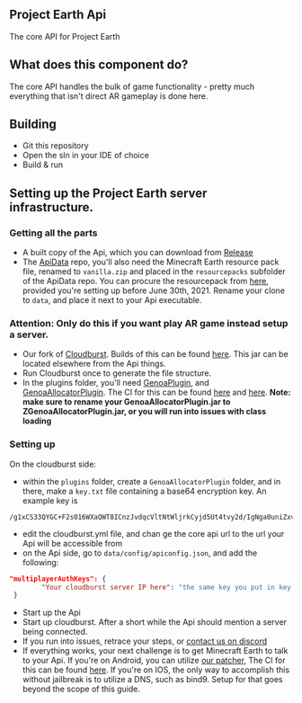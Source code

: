 ## Project Earth Api
The core API for Project Earth

## What does this component do?
The core API handles the bulk of game functionality - pretty much everything that isn't direct AR gameplay is done here.

## Building
 - Git this repository
 - Open the sln in your IDE of choice
 - Build & run

## Setting up the Project Earth server infrastructure.

### Getting all the parts

- A built copy of the Api, which you can download from [Release](https://github.com/ENDERMANYK/Api/releases)
- The [ApiData](https://github.com/Project-Earth-Team/ApiData) repo, you'll also need the Minecraft Earth resource pack file, renamed to `vanilla.zip` and placed in the `resourcepacks` subfolder of the ApiData repo. You can procure the resourcepack from [here](https://cdn.mceserv.net/availableresourcepack/resourcepacks/dba38e59-091a-4826-b76a-a08d7de5a9e2-1301b0c257a311678123b9e7325d0d6c61db3c35), provided you're setting up before June 30th, 2021. Rename your clone to `data`, and place it next to your Api executable.

### Attention: Only do this if you want play AR game instead setup a server.
- Our fork of [Cloudburst](https://github.com/Project-Earth-Team/Server). Builds of this can be found [here](https://ci.rtm516.co.uk/job/ProjectEarth/job/Server/job/earth-inventory/). This jar can be located elsewhere from the Api things.
- Run Cloudburst once to generate the file structure.
- In the plugins folder, you'll need [GenoaPlugin](https://github.com/Project-Earth-Team/GenoaPlugin), and [GenoaAllocatorPlugin](https://github.com/Project-Earth-Team/GenoaAllocatorPlugin). The CI for this can be found [here](https://ci.rtm516.co.uk/job/ProjectEarth/job/GenoaPlugin/job/master/) and [here](https://ci.rtm516.co.uk/job/ProjectEarth/job/GenoaAllocatorPlugin/job/main/). **Note: make sure to rename your GenoaAllocatorPlugin.jar to ZGenoaAllocatorPlugin.jar, or you will run into issues with class loading** 

### Setting up

On the cloudburst side:
- within the `plugins` folder, create a `GenoaAllocatorPlugin` folder, and in there, make a `key.txt` file containing a base64 encryption key. An example key is
 ```
/g1xCS33QYGC+F2s016WXaQWT8ICnzJvdqcVltNtWljrkCyjd5Ut4tvy2d/IgNga0uniZxv/t0hELdZmvx+cdA==
```
- edit the cloudburst.yml file, and chan ge the core api url to the url your Api will be accessible from
- on the Api side, go to `data/config/apiconfig.json`, and add the following:
```json
"multiplayerAuthKeys": {
        "Your cloudburst server IP here": "the same key you put in key.txt earlier"
 }
```
- Start up the Api
- Start up cloudburst. After a short while the Api should mention a server being connected.
- If you run into issues, retrace your steps, or [contact us on discord](https://discord.gg/Zf9aYZACU4)
- If everything works, your next challenge is to get Minecraft Earth to talk to your Api. If you're on Android, you can utilize [our patcher](https://github.com/Project-Earth-Team/PatcherApp), The CI for this can be found [here](https://ci.rtm516.co.uk/job/ProjectEarth/job/PatcherApp/job/master/lastBuild/). If you're on IOS, the only way to accomplish this without jailbreak is to utilize a DNS, such as bind9. Setup for that goes beyond the scope of this guide.


